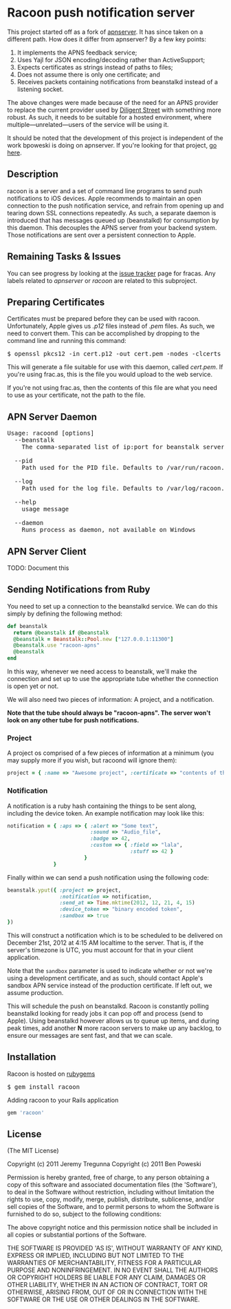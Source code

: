 # Racoon push notification server

This project started off as a fork of [apnserver](https://github.com/bpoweski/apnserver). It
has since taken on a different path. How does it differ from apnserver? By a few key points:

1. It implements the APNS feedback service;
2. Uses Yajl for JSON encoding/decoding rather than ActiveSupport;
3. Expects certificates as strings instead of paths to files;
4. Does not assume there is only one certificate; and
5. Receives packets containing notifications from beanstalkd instead of a listening socket.

The above changes were made because of the need for an APNS provider to replace the current
provider used by [Diligent Street](http://www.diligentstreet.com/) with something more robust. As such, it needs to be
suitable for a hosted environment, where multiple—unrelated—users of the service will be
using it.

It should be noted that the development of this project is independent of the work bpoweski
is doing on apnserver. If you're looking for that project, [go here](https://github.com/bpoweski/apnserver).

## Description

racoon is a server and a set of command line programs to send push notifications to iOS devices.
Apple recommends to maintain an open connection to the push notification service, and refrain
from opening up and tearing down SSL connections repeatedly. As such, a separate daemon is
introduced that has messages queued up (beanstalkd) for consumption by this daemon. This
decouples the APNS server from your backend system. Those notifications are sent over a
persistent connection to Apple.

## Remaining Tasks & Issues

You can see progress by looking at the [issue tracker](https://www.pivotaltracker.com/projects/251991) page for fracas. Any labels related to
*apnserver* or *racoon* are related to this subproject.

## Preparing Certificates

Certificates must be prepared before they can be used with racoon. Unfortunately, Apple
gives us *.p12* files instead of *.pem* files. As such, we need to convert them. This
can be accomplished by dropping to the command line and running this command:

<pre>
$ openssl pkcs12 -in cert.p12 -out cert.pem -nodes -clcerts
</pre>

This will generate a file suitable for use with this daemon, called *cert.pem*. If you're
using frac.as, this is the file you would upload to the web service.

If you're not using frac.as, then the contents of this file are what you need to use as
your certificate, not the path to the file.

## APN Server Daemon

<pre>
Usage: racoond [options]
  --beanstalk <csv ip:port mappings>
	The comma-separated list of ip:port for beanstalk servers

  --pid <pid file path>
	Path used for the PID file. Defaults to /var/run/racoon.pid

  --log <log file path>
	Path used for the log file. Defaults to /var/log/racoon.log

  --help
    usage message

  --daemon
    Runs process as daemon, not available on Windows
</pre>

## APN Server Client

TODO: Document this

## Sending Notifications from Ruby

You need to set up a connection to the beanstalkd service. We can do this simply by defining
the following method:

```ruby
def beanstalk
  return @beanstalk if @beanstalk
  @beanstalk = Beanstalk::Pool.new ["127.0.0.1:11300"]
  @beanstalk.use "racoon-apns"
  @beanstalk
end
```

In this way, whenever we need access to beanstalk, we'll make the connection and set up to use
the appropriate tube whether the connection is open yet or not.

We will also need two pieces of information: A project, and a notification.

**Note that the tube should always be "racoon-apns". The server won't look on any other tube for
push notifications.**

### Project

A project os comprised of a few pieces of information at a minimum (you may supply more if you
wish, but racoond will ignore them):

```ruby
project = { :name => "Awesome project", :certificate => "contents of the generated .pem file" }
```

### Notification

A notification is a ruby hash containing the things to be sent along, including the device token.
An example notification may look like this:

```ruby
notification = { :aps => { :alert => "Some text",
                           :sound => "Audio_file",
                           :badge => 42,
                           :custom => { :field => "lala",
                                        :stuff => 42 }
                         }
               }
```

Finally within we can send a push notification using the following code:

```ruby
beanstalk.yput({ :project => project,
                 :notification => notification,
                 :send_at => Time.mktime(2012, 12, 21, 4, 15)
                 :device_token => "binary encoded token",
                 :sandbox => true
})
```

This will construct a notification which is to be scheduled to be delivered on December 21st,
2012 at 4:15 AM localtime to the server. That is, if the server's timezone is UTC, you must
account for that in your client application.

Note that the `sandbox` parameter is used to indicate whether or not we're using a development
certificate, and as such, should contact Apple's sandbox APN service instead of the production
certificate. If left out, we assume production.

This will schedule the push on beanstalkd. Racoon is constantly polling beanstalkd looking for
ready jobs it can pop off and process (send to Apple). Using beanstalkd however allows us to
queue up items, and during peak times, add another **N** more racoon servers to make up any
backlog, to ensure our messages are sent fast, and that we can scale.

## Installation

Racoon is hosted on [rubygems](https://rubygems.org/gems/racoon)

<pre>
$ gem install racoon
</pre>

Adding racoon to your Rails application

```ruby
gem 'racoon'
```

## License

(The MIT License)

Copyright (c) 2011 Jeremy Tregunna
Copyright (c) 2011 Ben Poweski

Permission is hereby granted, free of charge, to any person obtaining
a copy of this software and associated documentation files (the
'Software'), to deal in the Software without restriction, including
without limitation the rights to use, copy, modify, merge, publish,
distribute, sublicense, and/or sell copies of the Software, and to
permit persons to whom the Software is furnished to do so, subject to
the following conditions:

The above copyright notice and this permission notice shall be
included in all copies or substantial portions of the Software.

THE SOFTWARE IS PROVIDED 'AS IS', WITHOUT WARRANTY OF ANY KIND,
EXPRESS OR IMPLIED, INCLUDING BUT NOT LIMITED TO THE WARRANTIES OF
MERCHANTABILITY, FITNESS FOR A PARTICULAR PURPOSE AND NONINFRINGEMENT.
IN NO EVENT SHALL THE AUTHORS OR COPYRIGHT HOLDERS BE LIABLE FOR ANY
CLAIM, DAMAGES OR OTHER LIABILITY, WHETHER IN AN ACTION OF CONTRACT,
TORT OR OTHERWISE, ARISING FROM, OUT OF OR IN CONNECTION WITH THE
SOFTWARE OR THE USE OR OTHER DEALINGS IN THE SOFTWARE.

